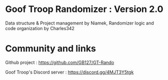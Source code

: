 # Goof Troop Randomizer : Version 2.0
Data structure & Project management by Niamek, 
Randomizer logic and code organization by Charles342


# Community and links
Github project : https://github.com/GB127/GT-Rando

Goof Troop's Discord server : https://discord.gg/4MJT3Y5tgk